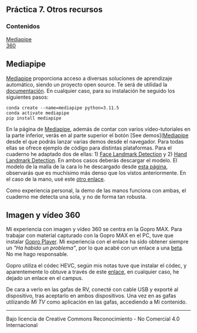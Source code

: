 ## Práctica 7. Otros recursos

### Contenidos

[Mediapipe](#mediapipe)  
[360](#imagen-y-v-ideo-360)   

## Mediapipe

[Mediapipe](https://developers.google.com/mediapipe) proporciona acceso a diversas soluciones de aprendizaje automático, siendo un proyecto open source.
Te será de utilidad la [documentación](https://developers.google.com/mediapipe/solutions/guide). En cualquier caso, para su instalación he seguido los siguientes pasos:

```
conda create --name=mediapipe python=3.11.5
conda activate mediapipe
pip install mediapipe
```

En la página de [Mediapipe](https://developers.google.com/mediapipe), además de contar con varios vídeo-tutoriales en la parte inferior, verás en al parte superior el botón [See demos]([Mediapipe](https://mediapipe-studio.webapps.google.com/home) desde el que podrás lanzar varias demos desde el navegador. Para todas ellas se ofrece ejemplo de código para distintas plataformas. Para el cuaderno he adaptado dos de ellas: 1) [Face Landmark Detection](https://mediapipe-studio.webapps.google.com/studio/demo/face_landmarker) y 2) [Hand Landmark Detection](https://mediapipe-studio.webapps.google.com/studio/demo/hand_landmarker). En ambos casos deberás descargar el modelo. El modelo de la malla de la cara lo he descargado desde [esta página](https://developers.google.com/mediapipe/solutions/vision/face_landmarker/index#models), observarás que es muchísimo más denso que los vistos anteriormente. En el caso de la mano, usé este [otro enlace](https://developers.google.com/mediapipe/solutions/vision/hand_landmarker).


Como experiencia personal, la demo de las manos funciona con ambas, el cuaderno me detecta una sola, y no de forma tan robusta.


## Imagen y vídeo 360

Mi experiencia con imagen y vídeo 360 se centra en la Gopro MAX.
Para trabajar con material capturado con la Gopro MAX en el PC, tuve que instalar [Gopro Player](https://gopro.com/es/es/info/gopro-player). Mi experiencia con el enlace ha sido obtener siempre un *"Ha habido un problema"*, por lo que acabé con un enlace a una [beta](https://install.appcenter.ms/orgs/sw-team-devops-rimo/apps/gopro-player-for-windows-beta/distribution_groups/public?fbclid=IwAR2AVN9jQSLJETcmC57ILYKT1_B4JxVPa8MOYhg3mRvdSDQYh2sCVvuZ6VI). No me hago responsable.

Gopro utiliza el códec HEVC, según mis notas tuve que
 instalar el códec, y aparentemente lo obtuve a través de este [enlace](https://apps.microsoft.com/detail/9MW2BVRCG0B2?rtc=1&hl=es-es&gl=ES), en cualquier caso, he dejado un enlace en el campus.

De cara a verlo en las gafas de RV, conecté con cable USB y exporté al dispositivo, tras aceptarlo en ambos dispositivos. Una vez en as gafas utilizando *Mi TV* como aplicación en las gafas, accediendo a Mi contenido.

<!--

https://storage.googleapis.com/mediapipe-models/face_landmarker/face_landmarker/float16/1/face_landmarker.task

[Repositorio de  modelos](https://developers.google.com/mediapipe/solutions/vision/hand_landmarker/index#models)
-->





***
Bajo licencia de Creative Commons Reconocimiento - No Comercial 4.0 Internacional
